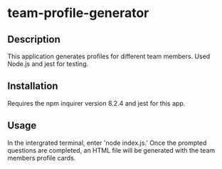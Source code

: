 # team-profile-generator

## Description

This application generates profiles for different team members. Used Node.js and jest for testing. 

## Installation 

Requires the npm inquirer version 8.2.4 and jest for this app. 

## Usage 

In the intergrated terminal, enter 'node index.js.' Once the prompted questions are completed, an HTML file will be generated with the team members profile cards. 
